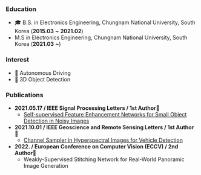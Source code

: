 ### Education
* 🎓 B.S. in Electronics Engineering, Chungnam National University, South Korea (**2015.03** **~** **2021.02**)
* M.S in Electronics Engineering, Chungnam National University, South Korea (**2021.03** **~**)  

### Interest
* 🚗 Autonomous Driving
* 🔲 3D Object Detection  

### Publications
* **2021.05.17 / IEEE Signal Processing Letters / 1st Author🥇**
	* [Self-supervised Feature Enhancement Networks for Small Object Detection in Noisy Images](https://ieeexplore.ieee.org/document/9432743)
* **2021.10.01 / IEEE Geoscience and Remote Sensing Letters / 1st Author🥇**
	* [Channel Sampler in Hyperspectral Images for Vehicle Detection](https://ieeexplore.ieee.org/abstract/document/9555818)
* **2022. / European Conference on Computer Vision (ECCV) / 2nd Author🥈**
	* Weakly-Supervised Stitching Network for Real-World Panoramic Image Generation
	

<!--[![Anurag's github stats](https://github-readme-stats.vercel.app/api?username=2gunsu)](https://github.com/anuraghazra/github-readme-stats)-->

<!--
<div align=center>
<a href="https://velog.io/@2gunsu/"><img src="http://img.shields.io/badge/-Blog-black?style=flat-square&logo=github&link=https://velog.io/@2gunsu/"/></a>
<a href="https://www.linkedin.com/in/geonsoo-lee"><img src="https://img.shields.io/badge/-LinkedIn-blue?style=flat-square&logo=Linkedin&logoColor=white&link=https://www.linkedin.com/in/geonsoo-lee"/></a>
<a href="mailto:201501760@o.cnu.ac.kr"><img src="https://img.shields.io/badge/201501760@o.cnu.ac.kr-d14836?style=flat-square&logo=Gmail&logoColor=white&link=mailto:201501760@o.cnu.ac.kr)/"></a>
</div>
-->

<!--
**2gunsu/2gunsu** is a ✨ _special_ ✨ repository because its `README.md` (this file) appears on your GitHub profile.

Here are some ideas to get you started:

- 🔭 I’m currently working on ...
- 🌱 I’m currently learning ...
- 👯 I’m looking to collaborate on ...
- 🤔 I’m looking for help with ...
- 💬 Ask me about ...
- 📫 How to reach me: ...
- 😄 Pronouns: ...
- ⚡ Fun fact: ...
-->
